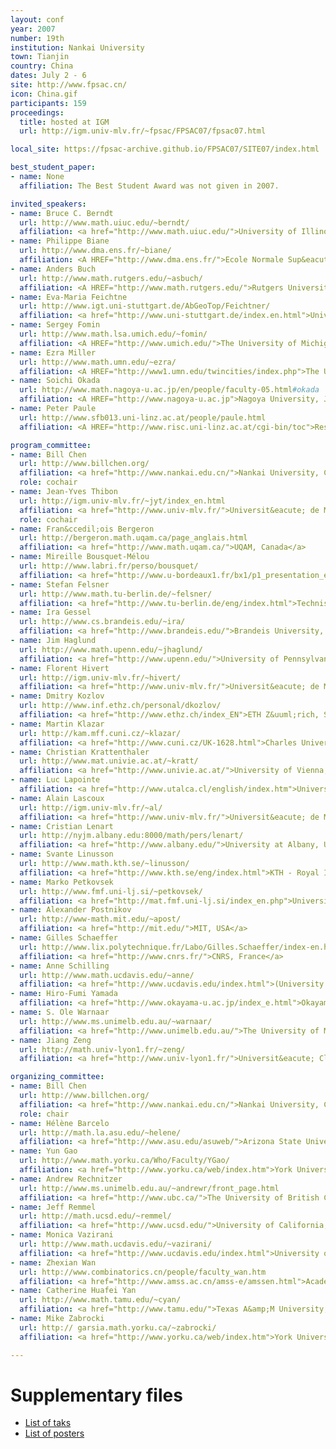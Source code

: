 ```yaml
---
layout: conf
year: 2007
number: 19th
institution: Nankai University
town: Tianjin
country: China
dates: July 2 - 6
site: http://www.fpsac.cn/
icon: China.gif
participants: 159
proceedings:
  title: hosted at IGM
  url: http://igm.univ-mlv.fr/~fpsac/FPSAC07/fpsac07.html

local_site: https://fpsac-archive.github.io/FPSAC07/SITE07/index.html

best_student_paper:
- name: None
  affiliation: The Best Student Award was not given in 2007.

invited_speakers:
- name: Bruce C. Berndt
  url: http://www.math.uiuc.edu/~berndt/
  affiliation: <a href="http://www.math.uiuc.edu/">University of Illinois, USA</a>
- name: Philippe Biane
  url: http://www.dma.ens.fr/~biane/
  affiliation: <A HREF="http://www.dma.ens.fr/">Ecole Normale Sup&eacute;rieure, France</A>
- name: Anders Buch
  url: http://www.math.rutgers.edu/~asbuch/
  affiliation: <A HREF="http://www.math.rutgers.edu/">Rutgers University, USA</A>
- name: Eva-Maria Feichtne
  url: http://www.igt.uni-stuttgart.de/AbGeoTop/Feichtner/
  affiliation: <a href="http://www.uni-stuttgart.de/index.en.html">University of Stuttgart, Germany</a>
- name: Sergey Fomin
  url: http://www.math.lsa.umich.edu/~fomin/
  affiliation: <A HREF="http://www.umich.edu/">The University of Michigan, USA/Russia</A>
- name: Ezra Miller
  url: http://www.math.umn.edu/~ezra/
  affiliation: <A HREF="http://www1.umn.edu/twincities/index.php">The University of Minnesota, USA</A>
- name: Soichi Okada
  url: http://www.math.nagoya-u.ac.jp/en/people/faculty-05.html#okada
  affiliation: <A HREF="http://www.nagoya-u.ac.jp">Nagoya University, Japan</A>
- name: Peter Paule
  url: http://www.sfb013.uni-linz.ac.at/people/paule.html
  affiliation: <A HREF="http://www.risc.uni-linz.ac.at/cgi-bin/toc">Research Institute for Symbolic Computation, Austria</A>

program_committee:
- name: Bill Chen
  url: http://www.billchen.org/
  affiliation: <a href="http://www.nankai.edu.cn/">Nankai University, China</a>
  role: cochair
- name: Jean-Yves Thibon
  url: http://igm.univ-mlv.fr/~jyt/index_en.html
  affiliation: <a href="http://www.univ-mlv.fr/">Universit&eacute; de Marne-la-Vall&eacute;e, France</a>
  role: cochair
- name: Fran&ccedil;ois Bergeron
  url: http://bergeron.math.uqam.ca/page_anglais.html
  affiliation: <a href="http://www.math.uqam.ca/">UQAM, Canada</a>
- name: Mireille Bousquet-Mélou
  url: http://www.labri.fr/perso/bousquet/
  affiliation: <a href="http://www.u-bordeaux1.fr/bx1/p1_presentation_en.html">University of Bordeaux 1, France</a>
- name: Stefan Felsner
  url: http://www.math.tu-berlin.de/~felsner/
  affiliation: <a href="http://www.tu-berlin.de/eng/index.html">Technische Universit&auml;t Berlin, Germany</a>
- name: Ira Gessel
  url: http://www.cs.brandeis.edu/~ira/
  affiliation: <a href="http://www.brandeis.edu/">Brandeis University, USA</a>
- name: Jim Haglund
  url: http://www.math.upenn.edu/~jhaglund/
  affiliation: <a href="http://www.upenn.edu/">University of Pennsylvania, USA</a>
- name: Florent Hivert
  url: http://igm.univ-mlv.fr/~hivert/
  affiliation: <a href="http://www.univ-mlv.fr/">Universit&eacute; de Marne-la-Vall&eacute;e, France</a>
- name: Dmitry Kozlov
  url: http://www.inf.ethz.ch/personal/dkozlov/
  affiliation: <a href="http://www.ethz.ch/index_EN">ETH Z&uuml;rich, Switzerland</a>
- name: Martin Klazar
  url: http://kam.mff.cuni.cz/~klazar/
  affiliation: <a href="http://www.cuni.cz/UK-1628.html">Charles University, Czech Republic</a>
- name: Christian Krattenthaler
  url: http://www.mat.univie.ac.at/~kratt/
  affiliation: <a href="http://www.univie.ac.at/">University of Vienna, Austria</a>
- name: Luc Lapointe
  affiliation: <a href="http://www.utalca.cl/english/index.htm">Universidad de Talca, Chile</a>
- name: Alain Lascoux
  url: http://igm.univ-mlv.fr/~al/
  affiliation: <a href="http://www.univ-mlv.fr/">Universit&eacute; de Marne-la-Vall&eacute;e, France</a>
- name: Cristian Lenart
  url: http://nyjm.albany.edu:8000/math/pers/lenart/
  affiliation: <a href="http://www.albany.edu/">University at Albany, USA</a>
- name: Svante Linusson
  url: http://www.math.kth.se/~linusson/
  affiliation: <a href="http://www.kth.se/eng/index.html">KTH - Royal Institute of Technology, Sweden</a>
- name: Marko Petkovsek
  url: http://www.fmf.uni-lj.si/~petkovsek/
  affiliation: <a href="http://mat.fmf.uni-lj.si/index_en.php">University of Ljubljana, Slovenia</a>
- name: Alexander Postnikov
  url: http://www-math.mit.edu/~apost/
  affiliation: <a href="http://mit.edu/">MIT, USA</a>
- name: Gilles Schaeffer
  url: http://www.lix.polytechnique.fr/Labo/Gilles.Schaeffer/index-en.html
  affiliation: <a href="http://www.cnrs.fr/">CNRS, France</a>
- name: Anne Schilling
  url: http://www.math.ucdavis.edu/~anne/
  affiliation: <a href="http://www.ucdavis.edu/index.html">(University of California, USA</a>
- name: Hiro-Fumi Yamada
  affiliation: <a href="http://www.okayama-u.ac.jp/index_e.html">Okayama Univeristy, Japan</a>
- name: S. Ole Warnaar
  url: http://www.ms.unimelb.edu.au/~warnaar/
  affiliation: <a href="http://www.unimelb.edu.au/">The University of Melbourne, Australia</a>
- name: Jiang Zeng
  url: http://math.univ-lyon1.fr/~zeng/
  affiliation: <a href="http://www.univ-lyon1.fr/">Universit&eacute; Claude Bernard Lyon 1, France</a>

organizing_committee:
- name: Bill Chen
  url: http://www.billchen.org/
  affiliation: <a href="http://www.nankai.edu.cn/">Nankai University, China</font></a>
  role: chair
- name: Hélène Barcelo
  url: http://math.la.asu.edu/~helene/
  affiliation: <a href="http://www.asu.edu/asuweb/">Arizona State University, USA</a>
- name: Yun Gao
  url: http://www.math.yorku.ca/Who/Faculty/YGao/
  affiliation: <a href="http://www.yorku.ca/web/index.htm">York University, Canada</a>
- name: Andrew Rechnitzer
  url: http://www.ms.unimelb.edu.au/~andrewr/front_page.html
  affiliation: <a href="http://www.ubc.ca/">The University of British Columbia, Canada</a>
- name: Jeff Remmel
  url: http://math.ucsd.edu/~remmel/
  affiliation: <a href="http://www.ucsd.edu/">University of California, San Diego, USA</a>
- name: Monica Vazirani
  url: http://www.math.ucdavis.edu/~vazirani/
  affiliation: <a href="http://www.ucdavis.edu/index.html">University of California, Davis, USA)</a>
- name: Zhexian Wan
  url: http://www.combinatorics.cn/people/faculty_wan.htm
  affiliation: <a href="http://www.amss.ac.cn/amss-e/amssen.html">Academy of Mathematics & Systems Science, China</a>
- name: Catherine Huafei Yan
  url: http://www.math.tamu.edu/~cyan/
  affiliation: <a href="http://www.tamu.edu/">Texas A&amp;M University, USA)</a>
- name: Mike Zabrocki
  url: http:// garsia.math.yorku.ca/~zabrocki/
  affiliation: <a href="http://www.yorku.ca/web/index.htm">York University, Canada)</a>

---
```

# Supplementary files

- <A HREF="https://fpsac-archive.github.io/FPSAC07/contrib_papers.html">List of taks</A>
- <A HREF="https://fpsac-archive.github.io/FPSAC07/contrib_posters.html">List of posters</A>
